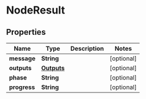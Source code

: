 

# NodeResult

## Properties

Name | Type | Description | Notes
------------ | ------------- | ------------- | -------------
**message** | **String** |  |  [optional]
**outputs** | [**Outputs**](Outputs.md) |  |  [optional]
**phase** | **String** |  |  [optional]
**progress** | **String** |  |  [optional]



